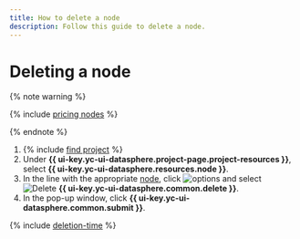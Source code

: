```yaml
---
title: How to delete a node
description: Follow this guide to delete a node.
---
```


# Deleting a node

{% note warning %}

{% include [pricing nodes](../../../_includes/datasphere/nodes-pricing-warn.md) %}

{% endnote %}

1. {% include [find project](../../../_includes/datasphere/ui-find-project.md) %}
1. Under **{{ ui-key.yc-ui-datasphere.project-page.project-resources }}**, select **{{ ui-key.yc-ui-datasphere.resources.node }}**.
1. In the line with the appropriate [node](../../concepts/deploy/index.md#node), click ![options](../../../_assets/console-icons/ellipsis.svg) and select ![Delete](../../../_assets/console-icons/trash-bin.svg) **{{ ui-key.yc-ui-datasphere.common.delete }}**.
1. In the pop-up window, click **{{ ui-key.yc-ui-datasphere.common.submit }}**.

{% include [deletion-time](../../../_includes/datasphere/deletion-time.md) %}
